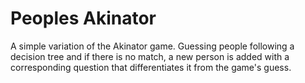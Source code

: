 # Peoples Akinator

A simple variation of the Akinator game. Guessing people following a decision tree and if there is no match, a new person is added with a corresponding question that differentiates it from the game's guess.
